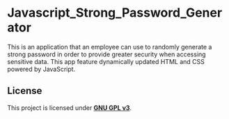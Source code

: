 # Javascript_Strong_Password_Generator
This is an application that an employee can use to randomly generate a strong password in order to provide greater security when accessing sensitive data. This app feature dynamically updated HTML and CSS powered by JavaScript.


## License

This project is licensed under [**GNU GPL v3**](https://choosealicense.com/licenses/gpl-3.0/).
